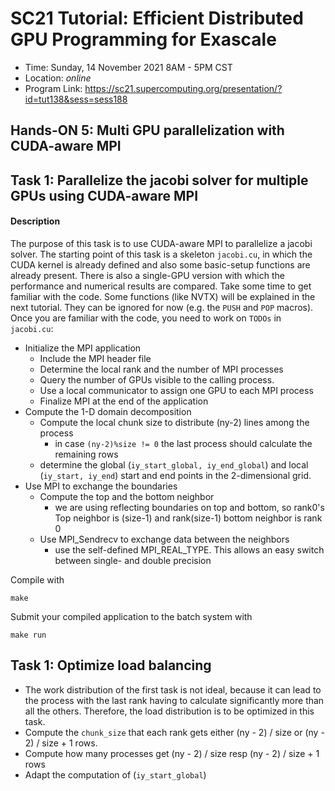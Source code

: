 # SC21 Tutorial: Efficient Distributed GPU Programming for Exascale

-   Time: Sunday, 14 November 2021 8AM - 5PM CST
-   Location: *online*
-   Program Link: https://sc21.supercomputing.org/presentation/?id=tut138&sess=sess188


## Hands-ON 5: Multi GPU parallelization with CUDA-aware MPI

## Task 1: Parallelize the jacobi solver for multiple GPUs using CUDA-aware MPI

#### Description
The purpose of this task is to use CUDA-aware MPI to parallelize a jacobi solver. The starting point of this task is a skeleton `jacobi.cu`, in which the CUDA kernel is already defined and also some basic-setup functions are already present.
There is also a single-GPU version with which the performance and numerical results are compared.
Take some time to get familiar with the code. Some functions (like NVTX) will be explained in the next tutorial. They can be ignored for now (e.g. the `PUSH` and `POP` macros).
Once you are familiar with the code,  you need to work on `TODOs` in `jacobi.cu`:

- Initialize the MPI application
  - Include the MPI header file
  - Determine the local rank and the number of MPI processes
  - Query the number of GPUs visible to the calling process.
  - Use a local communicator to assign one GPU to each MPI process
  - Finalize MPI at the end of the application
- Compute the 1-D domain decomposition
  - Compute the local chunk size to distribute (ny-2) lines among the process
    - in case `(ny-2)%size != 0` the last process should calculate the remaining rows
  - determine the global (`iy_start_global, iy_end_global`) and local (`iy_start, iy_end`) start and end points in the 2-dimensional grid.
- Use MPI to exchange the boundaries
  - Compute the top and the bottom neighbor
    - we are using reflecting boundaries on top and bottom, so rank0's Top neighbor is (size-1) and rank(size-1) bottom neighbor is rank 0
  - Use MPI_Sendrecv to exchange data between the neighbors
    - use the self-defined MPI_REAL_TYPE. This allows an easy switch between single- and double precision


Compile with

``` {.bash}
make
```

Submit your compiled application to the batch system with

``` {.bash}
make run
```

## Task 1: Optimize load balancing

- The work distribution of the first task is not ideal, because it can lead to the process with the last rank having to calculate significantly more than all the others. Therefore, the load distribution is to be optimized in this task.
- Compute the `chunk_size` that each rank gets either (ny - 2) / size or (ny - 2) / size + 1 rows.
- Compute how many processes get  (ny - 2) / size resp (ny - 2) / size + 1 rows
- Adapt the computation of (`iy_start_global`)
